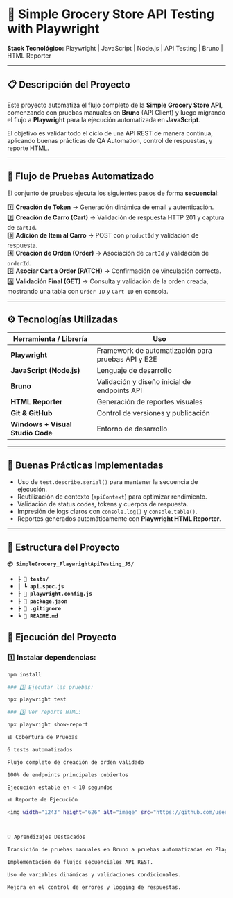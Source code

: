 # 🧪 Simple Grocery Store API Testing with Playwright

**Stack Tecnológico:** Playwright | JavaScript | Node.js | API Testing | Bruno | HTML Reporter  

---

## 📋 Descripción del Proyecto

Este proyecto automatiza el flujo completo de la **Simple Grocery Store API**, comenzando con pruebas manuales en **Bruno** (API Client) y luego migrando el flujo a **Playwright** para la ejecución automatizada en **JavaScript**.

El objetivo es validar todo el ciclo de una API REST de manera continua, aplicando buenas prácticas de QA Automation, control de respuestas, y reporte HTML.

---

## 🚀 Flujo de Pruebas Automatizado

El conjunto de pruebas ejecuta los siguientes pasos de forma **secuencial**:

1️⃣ **Creación de Token** → Generación dinámica de email y autenticación.  
2️⃣ **Creación de Carro (Cart)** → Validación de respuesta HTTP 201 y captura de `cartId`.  
3️⃣ **Adición de Item al Carro** → POST con `productId` y validación de respuesta.  
4️⃣ **Creación de Orden (Order)** → Asociación de `cartId` y validación de `orderId`.  
5️⃣ **Asociar Cart a Order (PATCH)** → Confirmación de vinculación correcta.  
6️⃣ **Validación Final (GET)** → Consulta y validación de la orden creada, mostrando una tabla con `Order ID` y `Cart ID` en consola.

---

## ⚙️ Tecnologías Utilizadas

| Herramienta / Librería | Uso |
|-------------------------|-----|
| **Playwright** | Framework de automatización para pruebas API y E2E |
| **JavaScript (Node.js)** | Lenguaje de desarrollo |
| **Bruno** | Validación y diseño inicial de endpoints API |
| **HTML Reporter** | Generación de reportes visuales |
| **Git & GitHub** | Control de versiones y publicación |
| **Windows + Visual Studio Code** | Entorno de desarrollo |

---

## 🧠 Buenas Prácticas Implementadas

- Uso de `test.describe.serial()` para mantener la secuencia de ejecución.  
- Reutilización de contexto (`apiContext`) para optimizar rendimiento.  
- Validación de status codes, tokens y cuerpos de respuesta.  
- Impresión de logs claros con `console.log()` y `console.table()`.  
- Reportes generados automáticamente con **Playwright HTML Reporter**.  

---

## 🧩 Estructura del Proyecto

**`📦 SimpleGrocery_PlaywrightApiTesting_JS/`**
*  **`┣ 📁 tests/`**
*  **`┃ ┗ api.spec.js`**
*  **`┣ 📄 playwright.config.js`**
*  **`┣ 📄 package.json`**
*  **`┣ 📄 .gitignore`**
*  **`┗ 📄 README.md`**

## 🧪 Ejecución del Proyecto

### 1️⃣ Instalar dependencias:
```bash
npm install

### 2️⃣ Ejecutar las pruebas:

npx playwright test

### 3️⃣ Ver reporte HTML:

npx playwright show-report

📊 Cobertura de Pruebas

6 tests automatizados

Flujo completo de creación de orden validado

100% de endpoints principales cubiertos

Ejecución estable en < 10 segundos

📊 Reporte de Ejecución

<img width="1243" height="626" alt="image" src="https://github.com/user-attachments/assets/aa6d479b-dda9-404b-9572-484f507934a2" />



💡 Aprendizajes Destacados

Transición de pruebas manuales en Bruno a pruebas automatizadas en Playwright.

Implementación de flujos secuenciales API REST.

Uso de variables dinámicas y validaciones condicionales.

Mejora en el control de errores y logging de respuestas.

